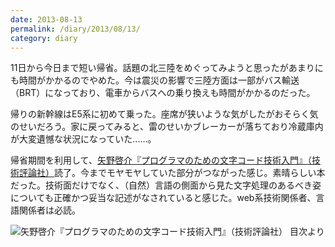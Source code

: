 ```yaml
---
date: 2013-08-13
permalink: /diary/2013/08/13/
category: diary
---
```


11日から今日まで短い帰省。話題の北三陸をめぐってみようと思ったがあまりにも時間がかかるのでやめた。今は震災の影響で三陸方面は一部がバス輸送（BRT）になっており、電車からバスへの乗り換えも時間がかかるのだった。

帰りの新幹線はE5系に初めて乗った。座席が狭いような気がしたがおそらく気のせいだろう。家に戻ってみると、雷のせいかブレーカーが落ちており冷蔵庫内が大変遺憾な状況になっていた……。

帰省期間を利用して、[矢野啓介『プログラマのための文字コード技術入門』（技術評論社）](http://www.amazon.co.jp/dp/477414164X/)読了。今までモヤモヤしていた部分がつながった感じ。素晴らしい本だった。技術面だけでなく、（自然）言語の側面から見た文字処理のあるべき姿についても正確かつ妥当な記述がなされていると感じた。web系技術関係者、言語関係者は必読。

![矢野啓介『プログラマのための文字コード技術入門』（技術評論社） 目次より](http://instagram.com/p/c5JOk4yLkh/media?size=l "矢野啓介『プログラマのための文字コード技術入門』（技術評論社） 目次より")